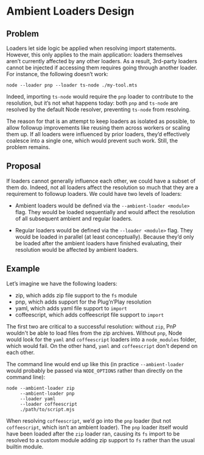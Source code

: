 # Ambient Loaders Design

## Problem

Loaders let side logic be applied when resolving import statements. However, this only applies to the main application: loaders themselves aren’t currently affected by any other loaders. As a result, 3rd-party loaders cannot be injected if accessing them requires going through another loader. For instance, the following doesn’t work:

```
node --loader pnp --loader ts-node ./my-tool.mts
```

Indeed, importing `ts-node` would require the `pnp` loader to contribute to the resolution, but it’s not what happens today: both `pnp` and `ts-node` are resolved by the default Node resolver, preventing `ts-node` from resolving.

The reason for that is an attempt to keep loaders as isolated as possible, to allow followup improvements like reusing them across workers or scaling them up. If all loaders were influenced by prior loaders, they’d effectively coalesce into a single one, which would prevent such work. Still, the problem remains.

## Proposal

If loaders cannot generally influence each other, we could have a subset of them do. Indeed, not all loaders affect the resolution so much that they are a requirement to followup loaders. We could have two levels of loaders:

- Ambient loaders would be defined via the `--ambient-loader <module>` flag. They would be loaded sequentially and would affect the resolution of all subsequent ambient and regular loaders.

- Regular loaders would be defined via the `--loader <module>` flag. They would be loaded in parallel (at least conceptually). Because they’d only be loaded after the ambient loaders have finished evaluating, their resolution would be affected by ambient loaders.

## Example

Let’s imagine we have the following loaders:

- zip, which adds zip file support to the `fs` module
- pnp, which adds support for the Plug’n’Play resolution
- yaml, which adds yaml file support to `import`
- coffeescript, which adds coffeescript file support to `import`

The first two are critical to a successful resolution: without `zip`, PnP wouldn't be able to load files from the zip archives. Without `pnp`, Node would look for the `yaml` and `coffeescript` loaders into a `node_modules` folder, which would fail. On the other hand, `yaml` and `coffeescript` don't depend on each other.

The command line would end up like this (in practice `--ambient-loader` would probably be passed via `NODE_OPTIONS` rather than directly on the command line):

```
node --ambient-loader zip
     --ambient-loader pnp
     --loader yaml
     --loader coffeescript
     ./path/to/script.mjs
```

When resolving `coffeescript`, we’d go into the `pnp` loader (but not `coffeescript`, which isn’t an ambient loader). The `pnp` loader itself would have been loaded after the `zip` loader ran, causing its `fs` import to be resolved to a custom module adding zip support to `fs` rather than the usual builtin module.

